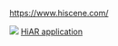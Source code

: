 https://www.hiscene.com/


![](https://gitlab.com/picbed/bed/uploads/4e04a851ad485187c99954bf718f4769/glasses.png)
[HiAR application](https://www.hiscene.com/case/)